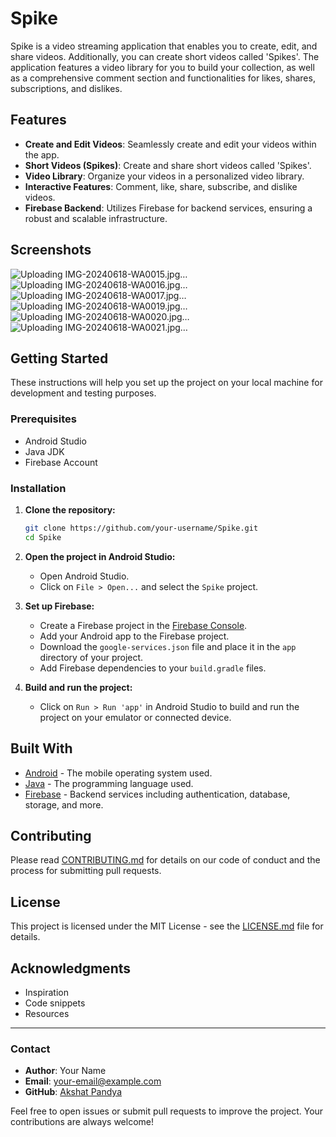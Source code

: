 # Spike

Spike is a video streaming application that enables you to create, edit, and share videos. Additionally, you can create short videos called 'Spikes'. The application features a video library for you to build your collection, as well as a comprehensive comment section and functionalities for likes, shares, subscriptions, and dislikes.

## Features

- **Create and Edit Videos**: Seamlessly create and edit your videos within the app.
- **Short Videos (Spikes)**: Create and share short videos called 'Spikes'.
- **Video Library**: Organize your videos in a personalized video library.
- **Interactive Features**: Comment, like, share, subscribe, and dislike videos.
- **Firebase Backend**: Utilizes Firebase for backend services, ensuring a robust and scalable infrastructure.

## Screenshots

![Uploading IMG-20240618-WA0015.jpg…]()
![Uploading IMG-20240618-WA0016.jpg…]()
![Uploading IMG-20240618-WA0017.jpg…]()
![Uploading IMG-20240618-WA0019.jpg…]()
![Uploading IMG-20240618-WA0020.jpg…]()
![Uploading IMG-20240618-WA0021.jpg…]()








## Getting Started

These instructions will help you set up the project on your local machine for development and testing purposes.

### Prerequisites

- Android Studio
- Java JDK
- Firebase Account

### Installation

1. **Clone the repository:**

    ```bash
    git clone https://github.com/your-username/Spike.git
    cd Spike
    ```

2. **Open the project in Android Studio:**

    - Open Android Studio.
    - Click on `File > Open...` and select the `Spike` project.

3. **Set up Firebase:**

    - Create a Firebase project in the [Firebase Console](https://console.firebase.google.com/).
    - Add your Android app to the Firebase project.
    - Download the `google-services.json` file and place it in the `app` directory of your project.
    - Add Firebase dependencies to your `build.gradle` files.

4. **Build and run the project:**

    - Click on `Run > Run 'app'` in Android Studio to build and run the project on your emulator or connected device.

## Built With

- [Android](https://developer.android.com/) - The mobile operating system used.
- [Java](https://www.oracle.com/java/) - The programming language used.
- [Firebase](https://firebase.google.com/) - Backend services including authentication, database, storage, and more.

## Contributing

Please read [CONTRIBUTING.md](CONTRIBUTING.md) for details on our code of conduct and the process for submitting pull requests.

## License

This project is licensed under the MIT License - see the [LICENSE.md](LICENSE.md) file for details.

## Acknowledgments

- Inspiration
- Code snippets
- Resources

---

### Contact

- **Author**: Your Name
- **Email**: your-email@example.com
- **GitHub**: [Akshat Pandya](https://github.com/Akshat-Pandya)

Feel free to open issues or submit pull requests to improve the project. Your contributions are always welcome!
